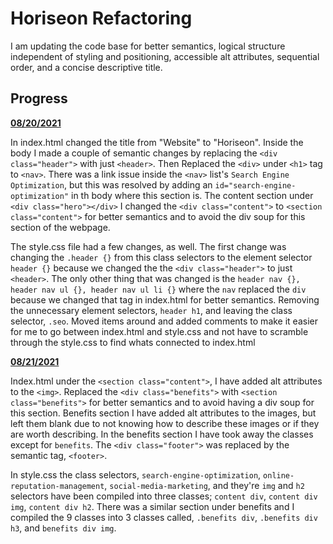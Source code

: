# **Horiseon Refactoring**

I am updating the code base for better semantics, logical structure independent of styling and positioning, accessible alt attributes, sequential order, and a concise descriptive title. 

## **Progress**
**<u>08/20/2021</u>**

In index.html changed the title from "Website" to "Horiseon". Inside the body I made a couple of semantic changes by replacing the `<div class="header">` with just `<header>`. Then Replaced the `<div>` under `<h1>` tag to `<nav>`. There was a link issue inside the `<nav>` list's `Search Engine Optimization`, but this was resolved by adding an `id="search-engine-optimization"` in th body where this section is. The content section under `<div class="hero"></div>` I changed the `<div class="content">` to `<section class="content">` for better semantics and to avoid the div soup for this section of the webpage. 

The style.css file had a few changes, as well. The first change was changing the `.header {}` from this class selectors to the element selector `header {}` because we changed the the `<div class="header">` to just `<header>`. The only other thing that was changed is the `header nav {}, header nav ul {}, header nav ul li {}` where the `nav` replaced the `div` because we changed that tag in index.html for better semantics. Removing the unnecessary element selectors, `header h1`, and leaving the class selector, `.seo`. Moved items around and added comments to make it easier for me to go between index.html and style.css and not have to scramble through the style.css to find whats connected to index.html

**<u>08/21/2021</u>**

Index.html under the `<section class="content">`, I have added alt attributes to the `<img>`. Replaced the `<div class="benefits">` with `<section class="benefits">` for better semantics and to avoid having a div soup for this section. Benefits section I have added alt attributes to the images, but left them blank due to not knowing how to describe these images or if they are worth describing. In the benefits section I have took away the classes except for `benefits`. The `<div class="footer">` was replaced by the semantic tag, `<footer>`.

In style.css the class selectors, `search-engine-optimization`, `online-reputation-management`, `social-media-marketing`, and they're `img` and `h2` selectors have been compiled into three classes; `content div`, `content div img`, `content div h2`. There was a similar section under benefits and I compiled the 9 classes into 3 classes called, `.benefits div`, `.benefits div h3`, and `benefits div img`.
